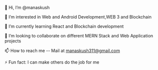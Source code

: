 👋 Hi, I’m @manaskush

👀 I’m interested in Web and Android Development,WEB 3 and Blockchain

🌱 I’m currently learning React and Blockchain development

💞️ I’m looking to collaborate on different MERN Stack and Web Application projects

📫 How to reach me -- Mail at manaskush311@gmail.com

⚡ Fun fact: I can make others do the job for me
